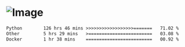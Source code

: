 # ![Image](https://github.com/user-attachments/assets/5f2d2b12-d836-424c-876f-cb0c9a5d9144)

<!--START_SECTION:waka-->

```txt
Python        126 hrs 46 mins >>>>>>>>>>>>>>>>>>=======   71.02 %
Other         5 hrs 29 mins   >========================   03.08 %
Docker        1 hr 38 mins    =========================   00.92 %
```

<!--END_SECTION:waka-->
